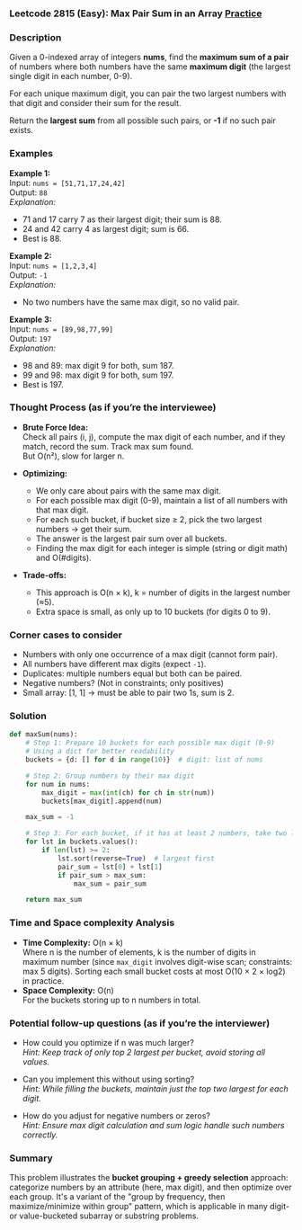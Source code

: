 ### Leetcode 2815 (Easy): Max Pair Sum in an Array [Practice](https://leetcode.com/problems/max-pair-sum-in-an-array)

### Description  
Given a 0-indexed array of integers **nums**, find the **maximum sum of a pair** of numbers where both numbers have the same **maximum digit** (the largest single digit in each number, 0-9).

For each unique maximum digit, you can pair the two largest numbers with that digit and consider their sum for the result.

Return the **largest sum** from all possible such pairs, or **-1** if no such pair exists.

### Examples  

**Example 1:**  
Input: `nums = [51,71,17,24,42]`  
Output: `88`  
*Explanation:*
- 71 and 17 carry 7 as their largest digit; their sum is 88.
- 24 and 42 carry 4 as largest digit; sum is 66.
- Best is 88.

**Example 2:**  
Input: `nums = [1,2,3,4]`  
Output: `-1`  
*Explanation:*
- No two numbers have the same max digit, so no valid pair.

**Example 3:**  
Input: `nums = [89,98,77,99]`  
Output: `197`  
*Explanation:*
- 98 and 89: max digit 9 for both, sum 187.
- 99 and 98: max digit 9 for both, sum 197.
- Best is 197.

### Thought Process (as if you’re the interviewee)  

- **Brute Force Idea:**  
  Check all pairs (i, j), compute the max digit of each number, and if they match, record the sum. Track max sum found.  
  But O(n²), slow for larger n.

- **Optimizing:**  
  - We only care about pairs with the same max digit.  
  - For each possible max digit (0-9), maintain a list of all numbers with that max digit.
  - For each such bucket, if bucket size ≥ 2, pick the two largest numbers → get their sum.
  - The answer is the largest pair sum over all buckets.
  - Finding the max digit for each integer is simple (string or digit math) and O(#digits).

- **Trade-offs:**  
  - This approach is O(n × k), k = number of digits in the largest number (≈5).  
  - Extra space is small, as only up to 10 buckets (for digits 0 to 9).

### Corner cases to consider  
- Numbers with only one occurrence of a max digit (cannot form pair).
- All numbers have different max digits (expect `-1`).
- Duplicates: multiple numbers equal but both can be paired.
- Negative numbers? (Not in constraints; only positives)  
- Small array: [1, 1] → must be able to pair two 1s, sum is 2.

### Solution

```python
def maxSum(nums):
    # Step 1: Prepare 10 buckets for each possible max digit (0-9)
    # Using a dict for better readability
    buckets = {d: [] for d in range(10)}  # digit: list of nums

    # Step 2: Group numbers by their max digit
    for num in nums:
        max_digit = max(int(ch) for ch in str(num))
        buckets[max_digit].append(num)

    max_sum = -1

    # Step 3: For each bucket, if it has at least 2 numbers, take two largest
    for lst in buckets.values():
        if len(lst) >= 2:
            lst.sort(reverse=True)  # largest first
            pair_sum = lst[0] + lst[1]
            if pair_sum > max_sum:
                max_sum = pair_sum

    return max_sum
```

### Time and Space complexity Analysis  

- **Time Complexity:** O(n × k)  
  Where n is the number of elements, k is the number of digits in maximum number (since `max_digit` involves digit-wise scan; constraints: max 5 digits). Sorting each small bucket costs at most O(10 × 2 × log2) in practice.
- **Space Complexity:** O(n)  
  For the buckets storing up to n numbers in total.

### Potential follow-up questions (as if you’re the interviewer)  

- How could you optimize if n was much larger?  
  *Hint: Keep track of only top 2 largest per bucket, avoid storing all values.*

- Can you implement this without using sorting?  
  *Hint: While filling the buckets, maintain just the top two largest for each digit.*

- How do you adjust for negative numbers or zeros?  
  *Hint: Ensure max digit calculation and sum logic handle such numbers correctly.*

### Summary
This problem illustrates the **bucket grouping + greedy selection** approach: categorize numbers by an attribute (here, max digit), and then optimize over each group. It's a variant of the "group by frequency, then maximize/minimize within group" pattern, which is applicable in many digit- or value-bucketed subarray or substring problems.